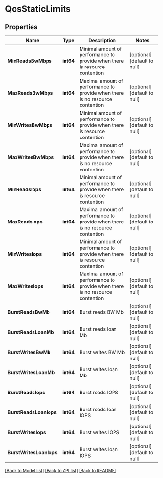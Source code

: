 # QosStaticLimits

## Properties
Name | Type | Description | Notes
------------ | ------------- | ------------- | -------------
**MinReadsBwMbps** | **int64** | Minimal amount of performance to provide when there is resource contention | [optional] [default to null]
**MaxReadsBwMbps** | **int64** | Maximal amount of performance to provide when there is no resource contention | [optional] [default to null]
**MinWritesBwMbps** | **int64** | Minimal amount of performance to provide when there is resource contention | [optional] [default to null]
**MaxWritesBwMbps** | **int64** | Maximal amount of performance to provide when there is no resource contention | [optional] [default to null]
**MinReadsIops** | **int64** | Minimal amount of performance to provide when there is resource contention | [optional] [default to null]
**MaxReadsIops** | **int64** | Maximal amount of performance to provide when there is no resource contention | [optional] [default to null]
**MinWritesIops** | **int64** | Minimal amount of performance to provide when there is resource contention | [optional] [default to null]
**MaxWritesIops** | **int64** | Maximal amount of performance to provide when there is no resource contention | [optional] [default to null]
**BurstReadsBwMb** | **int64** | Burst reads BW Mb | [optional] [default to null]
**BurstReadsLoanMb** | **int64** | Burst reads loan Mb | [optional] [default to null]
**BurstWritesBwMb** | **int64** | Burst writes BW Mb | [optional] [default to null]
**BurstWritesLoanMb** | **int64** | Burst writes loan Mb | [optional] [default to null]
**BurstReadsIops** | **int64** | Burst reads IOPS | [optional] [default to null]
**BurstReadsLoanIops** | **int64** | Burst reads loan IOPS | [optional] [default to null]
**BurstWritesIops** | **int64** | Burst writes IOPS | [optional] [default to null]
**BurstWritesLoanIops** | **int64** | Burst writes loan IOPS | [optional] [default to null]

[[Back to Model list]](../README.md#documentation-for-models) [[Back to API list]](../README.md#documentation-for-api-endpoints) [[Back to README]](../README.md)

